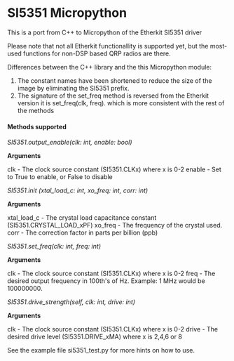 # SI5351 Micropython

This is a port from C++ to Micropython of the Etherkit SI5351 driver

Please note that not all Etherkit functionallity is supported yet, but the most-used functions for non-DSP based QRP radios are there.

Differences between the C++ library and the this Micropython module:

1. The constant names have been shortened to reduce the size of the image by eliminating the SI5351 prefix.
2. The signature of the set_freq method is reversed from the Etherkit version it is set_freq(clk, freq).
    which is more consistent with the rest of the methods

#### Methods supported

*SI5351.output_enable(clk: int, enable: bool)*

**Arguments**

clk         - The clock source constant (SI5351.CLKx) where x is 0-2
enable      - Set to True to enable, or False to disable

*SI5351.init (xtal_load_c: int, xo_freq: int, corr: int)*

**Arguments**

xtal_load_c - The crystal load capacitance constant (SI5351.CRYSTAL_LOAD_xPF)
xo_freq     - The frequency of the crystal used.
corr        - The correction factor in parts per billion (ppb)


*SI5351.set_freq(clk: int, freq: int)*

**Arguments**

clk         - The clock source constant (SI5351.CLKx) where x is 0-2
freq        - The desired output frequency in 100th's of Hz. Example: 1 MHz would be 100000000.

*SI5351.drive_strength(self, clk: int, drive: int)*

**Arguments**

clk         - The clock source constant (SI5351.CLKx) where x is 0-2
drive       - The desired drive level (SI5351.DRIVE_xMA) where x is 2,4,6 or 8


See the example file si5351_test.py for more hints on how to use.

